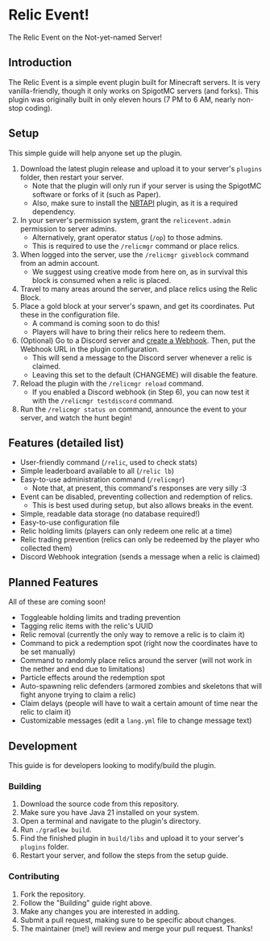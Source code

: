 # Relic Event!
The Relic Event on the Not-yet-named Server!

## Introduction
The Relic Event is a simple event plugin built for Minecraft servers.
It is very vanilla-friendly, though it only works on SpigotMC servers (and forks).
This plugin was originally built in only eleven hours (7 PM to 6 AM, nearly non-stop coding).

## Setup
This simple guide will help anyone set up the plugin.
1. Download the latest plugin release and upload it to your server's `plugins` folder, then restart your server.
    - Note that the plugin will only run if your server is using the SpigotMC software or forks of it (such as Paper).
    - Also, make sure to install the [NBTAPI](https://modrinth.com/plugin/nbtapi) plugin, as it is a required dependency.
2. In your server's permission system, grant the `relicevent.admin` permission to server admins.
    - Alternatively, grant operator status (`/op`) to those admins.
    - This is required to use the `/relicmgr` command or place relics.
3. When logged into the server, use the `/relicmgr giveblock` command from an admin account.
    - We suggest using creative mode from here on, as in survival this block is consumed when a relic is placed.
4. Travel to many areas around the server, and place relics using the Relic Block.
5. Place a gold block at your server's spawn, and get its coordinates. Put these in the configuration file.
    - A command is coming soon to do this!
    - Players will have to bring their relics here to redeem them.
6. (Optional) Go to a Discord server and [create a Webhook](https://support.discord.com/hc/en-us/articles/228383668-Intro-to-Webhooks). Then, put the 
Webhook URL in the plugin configuration.
   - This will send a message to the Discord server whenever a relic is claimed.
   - Leaving this set to the default (CHANGEME) will disable the feature.
7. Reload the plugin with the `/relicmgr reload` command.
   - If you enabled a Discord webhook (in Step 6), you can now test it with the `/relicmgr testdiscord` command.
8. Run the `/relicmgr status on` command, announce the event to your server, and watch the hunt begin!

## Features (detailed list)
- User-friendly command (`/relic`, used to check stats)
- Simple leaderboard available to all (`/relic lb`)
- Easy-to-use administration command (`/relicmgr`)
    - Note that, at present, this command's responses are very silly :3
- Event can be disabled, preventing collection and redemption of relics.
    - This is best used during setup, but also allows breaks in the event.
- Simple, readable data storage (no database required!)
- Easy-to-use configuration file
- Relic holding limits (players can only redeem one relic at a time)
- Relic trading prevention (relics can only be redeemed by the player who collected them)
- Discord Webhook integration (sends a message when a relic is claimed)

## Planned Features
All of these are coming soon!
- Toggleable holding limits and trading prevention
- Tagging relic items with the relic's UUID
- Relic removal (currently the only way to remove a relic is to claim it)
- Command to pick a redemption spot (right now the coordinates have to be set manually)
- Command to randomly place relics around the server (will not work in the nether and end due to limitations)
- Particle effects around the redemption spot
- Auto-spawning relic defenders (armored zombies and skeletons that will fight anyone trying to claim a relic)
- Claim delays (people will have to wait a certain amount of time near the relic to claim it)
- Customizable messages (edit a `lang.yml` file to change message text)

## Development
This guide is for developers looking to modify/build the plugin.
### Building
1. Download the source code from this repository.
2. Make sure you have Java 21 installed on your system.
3. Open a terminal and navigate to the plugin's directory.
4. Run `./gradlew build`. 
5. Find the finished plugin in `build/libs` and upload it to your server's `plugins` folder.
6. Restart your server, and follow the steps from the setup guide.
### Contributing
1. Fork the repository.
2. Follow the "Building" guide right above.
3. Make any changes you are interested in adding.
4. Submit a pull request, making sure to be specific about changes.
5. The maintainer (me!) will review and merge your pull request. Thanks!